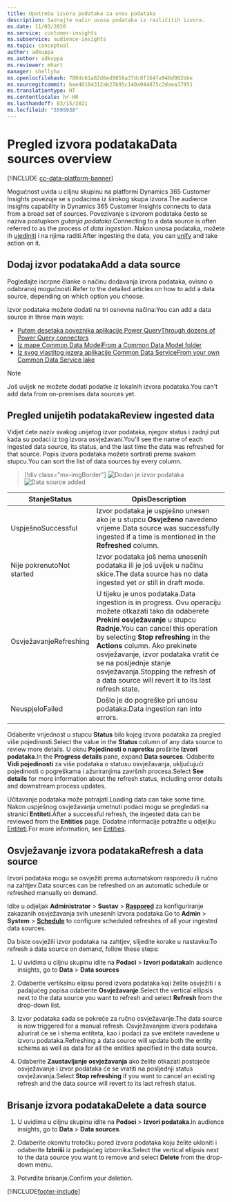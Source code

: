 ```yaml
---
title: Upotreba izvora podataka za unos podataka
description: Saznajte način uvoza podataka iz različitih izvora.
ms.date: 11/03/2020
ms.service: customer-insights
ms.subservice: audience-insights
ms.topic: conceptual
author: adkuppa
ms.author: adkuppa
ms.reviewer: mhart
manager: shellyha
ms.openlocfilehash: 780dc61a82d6ed9856a37dc8f164fa946d982bbe
ms.sourcegitcommit: bae40184312ab27b95c140a044875c2daea37951
ms.translationtype: HT
ms.contentlocale: hr-HR
ms.lasthandoff: 03/15/2021
ms.locfileid: "5595938"
---
```

# <a name="data-sources-overview"></a><span data-ttu-id="6043d-103">Pregled izvora podataka</span><span class="sxs-lookup"><span data-stu-id="6043d-103">Data sources overview</span></span>

[!INCLUDE [cc-data-platform-banner](../includes/cc-data-platform-banner.md)]

<span data-ttu-id="6043d-104">Mogućnost uvida u ciljnu skupinu na platformi Dynamics 365 Customer Insights povezuje se s podacima iz širokog skupa izvora.</span><span class="sxs-lookup"><span data-stu-id="6043d-104">The audience insights capability in Dynamics 365 Customer Insights connects to data from a broad set of sources.</span></span> <span data-ttu-id="6043d-105">Povezivanje s izvorom podataka često se naziva postupkom *gutanja podataka*.</span><span class="sxs-lookup"><span data-stu-id="6043d-105">Connecting to a data source is often referred to as the process of *data ingestion*.</span></span> <span data-ttu-id="6043d-106">Nakon unosa podataka, možete ih [ujediniti](data-unification.md) i na njima raditi.</span><span class="sxs-lookup"><span data-stu-id="6043d-106">After ingesting the data, you can [unify](data-unification.md) and take action on it.</span></span>

## <a name="add-a-data-source"></a><span data-ttu-id="6043d-107">Dodaj izvor podataka</span><span class="sxs-lookup"><span data-stu-id="6043d-107">Add a data source</span></span>

<span data-ttu-id="6043d-108">Pogledajte iscrpne članke o načinu dodavanja izvora podataka, ovisno o odabranoj mogućnosti.</span><span class="sxs-lookup"><span data-stu-id="6043d-108">Refer to the detailed articles on how to add a data source, depending on which option you choose.</span></span>

<span data-ttu-id="6043d-109">Izvor podataka možete dodati na tri osnovna načina:</span><span class="sxs-lookup"><span data-stu-id="6043d-109">You can add a data source in three main ways:</span></span>

- [<span data-ttu-id="6043d-110">Putem desetaka poveznika aplikacije Power Query</span><span class="sxs-lookup"><span data-stu-id="6043d-110">Through dozens of Power Query connectors</span></span>](connect-power-query.md)
- [<span data-ttu-id="6043d-111">Iz mape Common Data Model</span><span class="sxs-lookup"><span data-stu-id="6043d-111">From a Common Data Model folder</span></span>](connect-common-data-model.md)
- [<span data-ttu-id="6043d-112">Iz svog vlastitog jezera aplikacije Common Data Service</span><span class="sxs-lookup"><span data-stu-id="6043d-112">From your own Common Data Service lake</span></span>](connect-common-data-service-lake.md)

> [!NOTE]
> <span data-ttu-id="6043d-113">Još uvijek ne možete dodati podatke iz lokalnih izvora podataka.</span><span class="sxs-lookup"><span data-stu-id="6043d-113">You can't add data from on-premises data sources yet.</span></span>

## <a name="review-ingested-data"></a><span data-ttu-id="6043d-114">Pregled unijetih podataka</span><span class="sxs-lookup"><span data-stu-id="6043d-114">Review ingested data</span></span>

<span data-ttu-id="6043d-115">Vidjet ćete naziv svakog unijetog izvor podataka, njegov status i zadnji put kada su podaci iz tog izvora osvježavani.</span><span class="sxs-lookup"><span data-stu-id="6043d-115">You'll see the name of each ingested data source, its status, and the last time the data was refreshed for that source.</span></span> <span data-ttu-id="6043d-116">Popis izvora podataka možete sortirati prema svakom stupcu.</span><span class="sxs-lookup"><span data-stu-id="6043d-116">You can sort the list of data sources by every column.</span></span>

> [!div class="mx-imgBorder"]
> <span data-ttu-id="6043d-117">![Dodan je izvor podataka](media/configure-data-datasource-added.png "Dodan je izvor podataka")</span><span class="sxs-lookup"><span data-stu-id="6043d-117">![Data source added](media/configure-data-datasource-added.png "Data source added")</span></span>

|<span data-ttu-id="6043d-118">Stanje</span><span class="sxs-lookup"><span data-stu-id="6043d-118">Status</span></span>  |<span data-ttu-id="6043d-119">Opis</span><span class="sxs-lookup"><span data-stu-id="6043d-119">Description</span></span>  |
|---------|---------|
|<span data-ttu-id="6043d-120">Uspješno</span><span class="sxs-lookup"><span data-stu-id="6043d-120">Successful</span></span>   |<span data-ttu-id="6043d-121">Izvor podataka je uspješno unesen ako je u stupcu **Osvježeno** navedeno vrijeme.</span><span class="sxs-lookup"><span data-stu-id="6043d-121">Data source was successfully ingested if a time is mentioned in the **Refreshed** column.</span></span>
|<span data-ttu-id="6043d-122">Nije pokrenuto</span><span class="sxs-lookup"><span data-stu-id="6043d-122">Not started</span></span>   |<span data-ttu-id="6043d-123">Izvor podataka još nema unesenih podataka ili je još uvijek u načinu skice.</span><span class="sxs-lookup"><span data-stu-id="6043d-123">The data source has no data ingested yet or still in draft mode.</span></span>         |
|<span data-ttu-id="6043d-124">Osvježavanje</span><span class="sxs-lookup"><span data-stu-id="6043d-124">Refreshing</span></span>    |<span data-ttu-id="6043d-125">U tijeku je unos podataka.</span><span class="sxs-lookup"><span data-stu-id="6043d-125">Data ingestion is in progress.</span></span> <span data-ttu-id="6043d-126">Ovu operaciju možete otkazati tako da odaberete **Prekini osvježavanje** u stupcu **Radnje**.</span><span class="sxs-lookup"><span data-stu-id="6043d-126">You can cancel this operation by selecting **Stop refreshing** in the **Actions** column.</span></span> <span data-ttu-id="6043d-127">Ako prekinete osvježavanje, izvor podataka vratit će se na posljednje stanje osvježavanja.</span><span class="sxs-lookup"><span data-stu-id="6043d-127">Stopping the refresh of a data source will revert it to its last refresh state.</span></span>       |
|<span data-ttu-id="6043d-128">Neuspjelo</span><span class="sxs-lookup"><span data-stu-id="6043d-128">Failed</span></span>     |<span data-ttu-id="6043d-129">Došlo je do pogreške pri unosu podataka.</span><span class="sxs-lookup"><span data-stu-id="6043d-129">Data ingestion ran into errors.</span></span>         |

<span data-ttu-id="6043d-130">Odaberite vrijednost u stupcu **Status** bilo kojeg izvora podataka za pregled više pojedinosti.</span><span class="sxs-lookup"><span data-stu-id="6043d-130">Select the value in the **Status** column of any data source to review more details.</span></span> <span data-ttu-id="6043d-131">U oknu **Pojedinosti o napretku** proširite **Izvori podataka**.</span><span class="sxs-lookup"><span data-stu-id="6043d-131">In the **Progress details** pane, expand **Data sources**.</span></span> <span data-ttu-id="6043d-132">Odaberite **Vidi pojedinosti** za više podataka o statusu osvježavanja, uključujući pojedinosti o pogreškama i ažuriranjima završnih procesa.</span><span class="sxs-lookup"><span data-stu-id="6043d-132">Select **See details** for more information about the refresh status, including error details and downstream process updates.</span></span>

<span data-ttu-id="6043d-133">Učitavanje podataka može potrajati.</span><span class="sxs-lookup"><span data-stu-id="6043d-133">Loading data can take some time.</span></span> <span data-ttu-id="6043d-134">Nakon uspješnog osvježavanja umetnuti podaci mogu se pregledati na stranici **Entiteti**.</span><span class="sxs-lookup"><span data-stu-id="6043d-134">After a successful refresh, the ingested data can be reviewed from the **Entities** page.</span></span> <span data-ttu-id="6043d-135">Dodatne informacije potražite u odjeljku [Entiteti](entities.md).</span><span class="sxs-lookup"><span data-stu-id="6043d-135">For more information, see [Entities](entities.md).</span></span>

## <a name="refresh-a-data-source"></a><span data-ttu-id="6043d-136">Osvježavanje izvora podataka</span><span class="sxs-lookup"><span data-stu-id="6043d-136">Refresh a data source</span></span>

<span data-ttu-id="6043d-137">Izvori podataka mogu se osvježiti prema automatskom rasporedu ili ručno na zahtjev.</span><span class="sxs-lookup"><span data-stu-id="6043d-137">Data sources can be refreshed on an automatic schedule or refreshed manually on demand.</span></span> 

<span data-ttu-id="6043d-138">Idite u odjeljak **Administrator** > **Sustav** > [**Raspored**](system.md#schedule-tab) za konfiguriranje zakazanih osvježavanja svih unesenih izvora podataka.</span><span class="sxs-lookup"><span data-stu-id="6043d-138">Go to **Admin** > **System** > [**Schedule**](system.md#schedule-tab) to configure scheduled refreshes of all your ingested data sources.</span></span>

<span data-ttu-id="6043d-139">Da biste osvježili izvor podataka na zahtjev, slijedite korake u nastavku:</span><span class="sxs-lookup"><span data-stu-id="6043d-139">To refresh a data source on demand, follow these steps:</span></span>

1. <span data-ttu-id="6043d-140">U uvidima u ciljnu skupinu idite na **Podaci** > **Izvori podataka**</span><span class="sxs-lookup"><span data-stu-id="6043d-140">In audience insights, go to **Data** > **Data sources**</span></span>

2. <span data-ttu-id="6043d-141">Odaberite vertikalnu elipsu pored izvora podataka koji želite osvježiti i s padajućeg popisa odaberite **Osvježavanje**.</span><span class="sxs-lookup"><span data-stu-id="6043d-141">Select the vertical ellipsis next to the data source you want to refresh and select **Refresh** from the drop-down list.</span></span>

3. <span data-ttu-id="6043d-142">Izvor podataka sada se pokreće za ručno osvježavanje.</span><span class="sxs-lookup"><span data-stu-id="6043d-142">The data source is now triggered for a manual refresh.</span></span> <span data-ttu-id="6043d-143">Osvježavanjem izvora podataka ažurirat će se i shema entiteta, kao i podaci za sve entitete navedene u izvoru podataka.</span><span class="sxs-lookup"><span data-stu-id="6043d-143">Refreshing a data source will update both the entity schema as well as data for all the entities specified in the data source.</span></span>

4. <span data-ttu-id="6043d-144">Odaberite **Zaustavljanje osvježavanja** ako želite otkazati postojeće osvježavanje i izvor podataka će se vratiti na posljednji status osvježavanja.</span><span class="sxs-lookup"><span data-stu-id="6043d-144">Select **Stop refreshing** if you want to cancel an existing refresh and the data source will revert to its last refresh status.</span></span>

## <a name="delete-a-data-source"></a><span data-ttu-id="6043d-145">Brisanje izvora podataka</span><span class="sxs-lookup"><span data-stu-id="6043d-145">Delete a data source</span></span>

1. <span data-ttu-id="6043d-146">U uvidima u ciljnu skupinu idite na **Podaci** > **Izvori podataka**.</span><span class="sxs-lookup"><span data-stu-id="6043d-146">In audience insights, go to **Data** > **Data sources**.</span></span>

2. <span data-ttu-id="6043d-147">Odaberite okomitu trotočku pored izvora podataka koju želite ukloniti i odaberite **Izbriši** iz padajućeg izbornika.</span><span class="sxs-lookup"><span data-stu-id="6043d-147">Select the vertical ellipsis next to the data source you want to remove and select **Delete** from the drop-down menu.</span></span>

3. <span data-ttu-id="6043d-148">Potvrdite brisanje.</span><span class="sxs-lookup"><span data-stu-id="6043d-148">Confirm your deletion.</span></span>


[!INCLUDE[footer-include](../includes/footer-banner.md)]